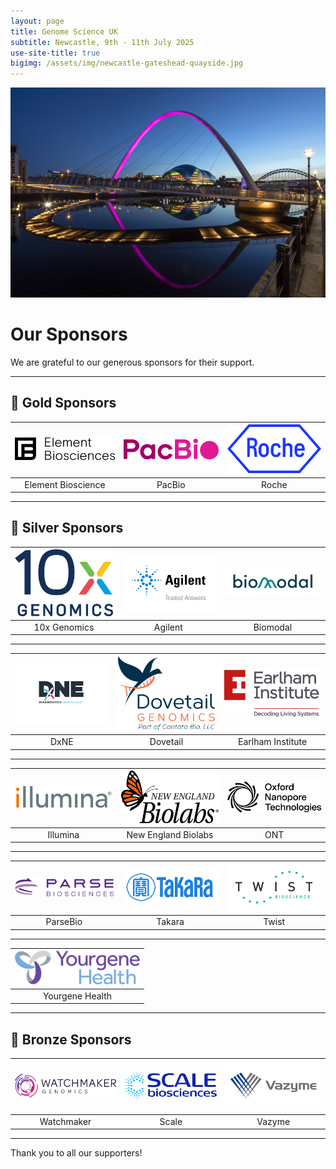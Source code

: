 ```yaml
---
layout: page
title: Genome Science UK
subtitle: Newcastle, 9th - 11th July 2025
use-site-title: true
bigimg: /assets/img/newcastle-gateshead-quayside.jpg
---
```


![Quayside_at_night_Graeme_Peacock](https://github.com/genomescience-org-uk/website/blob/master/assets/img/Quayside_at_night_Graeme_Peacock.jpg?raw=true)

# Our Sponsors

We are grateful to our generous sponsors for their support.

---

## 🥇 Gold Sponsors

| <img src="https://github.com/genomescience-org-uk/website/blob/master/assets/img/logos/Element-Biosciences.png?raw=true" alt="Element Bioscience" width="200"> | <img src="https://github.com/genomescience-org-uk/website/blob/master/assets/img/logos/PacBio_RGB.tif?raw=true" alt="PacBio" width="200"> | <img src="https://github.com/genomescience-org-uk/website/blob/master/assets/img/logos/Roche.jpg?raw=true" alt="Roche" width="200"> |
|:--:|:--:|:--:|
| Element Bioscience | PacBio | Roche |

---

## 🥈 Silver Sponsors

| <img src="https://github.com/genomescience-org-uk/website/blob/master/assets/img/logos/10X.png?raw=true" alt="10x Genomics" width="200"> | <img src="https://github.com/genomescience-org-uk/website/blob/master/assets/img/logos/Agilent.png?raw=true" alt="Agilent" width="200"> | <img src="https://github.com/genomescience-org-uk/website/blob/master/assets/img/logos/Biomodal.png?raw=true" alt="Biomodal" width="200"> |
|:--:|:--:|:--:|
| 10x Genomics | Agilent | Biomodal |

---

| <img src="https://github.com/genomescience-org-uk/website/blob/master/assets/img/logos/DxNE.png?raw=true" alt="DxNE" width="200"> | <img src="https://github.com/genomescience-org-uk/website/blob/master/assets/img/logos/DTG.png.png?raw=true" alt="Dovetail" width="200"> | <img src="https://github.com/genomescience-org-uk/website/blob/master/assets/img/logos/Earlham-Institute.png?raw=true" alt="Earlham Institute" width="200"> |
|:--:|:--:|:--:|
| DxNE | Dovetail | Earlham Institute  |

---

| <img src="https://github.com/genomescience-org-uk/website/blob/master/assets/img/logos/illumina.jpg?raw=true" alt="Illumina" width="200"> | <img src="https://github.com/genomescience-org-uk/website/blob/master/assets/img/logos/NEB.jpg?raw=true" alt="New England Biolabs" width="200"> | <img src="https://github.com/genomescience-org-uk/website/blob/master/assets/img/logos/Oxford_Nanopore.png?raw=true" alt="ONT" width="200"> |
|:--:|:--:|:--:|
| Illumina | New England Biolabs | ONT |

---

| <img src="https://github.com/genomescience-org-uk/website/blob/master/assets/img/logos/Parse.png?raw=true" alt="ParseBio" width="200"> | <img src="https://github.com/genomescience-org-uk/website/blob/master/assets/img/logos/Takara.png?raw=true" alt="Takara" width="200"> | <img src="https://github.com/genomescience-org-uk/website/blob/master/assets/img/logos/TwistBioscience.png?raw=true" alt="Twist" width="200"> |
|:--:|:--:|:--:|
| ParseBio | Takara | Twist |

---

| <img src="https://github.com/genomescience-org-uk/website/blob/master/assets/img/logos/Yourgen_ Health.png?raw=true" alt="Yourgene Health" width="200"> | 
|:--:|
| Yourgene Health | 

---

## 🥉 Bronze Sponsors

| <img src="https://github.com/genomescience-org-uk/website/blob/master/assets/img/logos/Watchmaker_Logo_RGB_800px copy.png?raw=true" alt="Watchmaker" width="200"> | <img src="https://github.com/genomescience-org-uk/website/blob/master/assets/img/logos/Scale-Bio.png?raw=true" alt="Scale" width="200"> | <img src="https://github.com/genomescience-org-uk/website/blob/master/assets/img/logos/Vazyme.png?raw=true" alt="Vazyme" width="200"> |
|:--:|:--:|:--:|
| Watchmaker | Scale | Vazyme |

---

Thank you to all our supporters!
